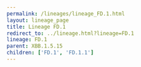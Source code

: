 ```yaml
---
permalink: /lineages/lineage_FD.1.html
layout: lineage_page
title: Lineage FD.1
redirect_to: ../lineage.html?lineage=FD.1
lineage: FD.1
parent: XBB.1.5.15
children: ['FD.1', 'FD.1.1']
---
```

